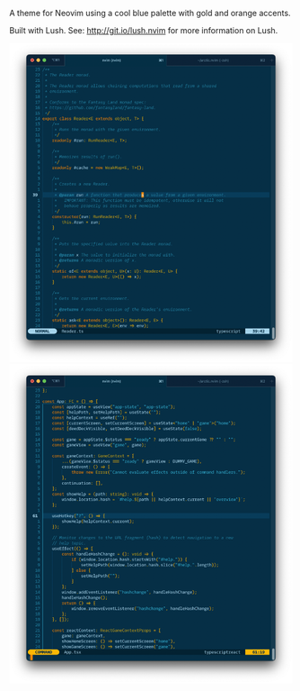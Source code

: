 A theme for Neovim using a cool blue palette with gold and orange accents.

Built with Lush. See: http://git.io/lush.nvim for more information on Lush.

![Screenshot 1](screenshots/arctic1.png)
![Screenshot 2](screenshots/arctic2.png)
